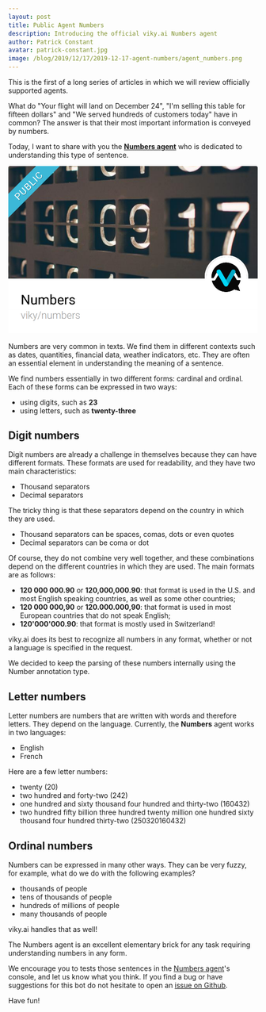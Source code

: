 ```yaml
---
layout: post
title: Public Agent Numbers
description: Introducing the official viky.ai Numbers agent 
author: Patrick Constant
avatar: patrick-constant.jpg
image: /blog/2019/12/17/2019-12-17-agent-numbers/agent_numbers.png
---
```


This is the first of a long series of articles in which we will review officially supported agents.

What do "Your flight will land on December 24", "I'm selling this table for fifteen dollars" and "We served hundreds of customers today" have in common? The answer is that their most important information is conveyed by numbers.

Today, I want to share with you the **[Numbers agent](https://www.viky.ai/agents/viky/numbers)**  who is dedicated to understanding this type of sentence.

<!--keep reading-->

![Illustration of the Numbers agent](agent_numbers.png "The Numbers agent")

Numbers are very common in texts. We find them in different contexts such as dates, quantities, financial data, weather indicators, etc. They are often an essential element in understanding the meaning of a sentence.

We find numbers essentially in two different forms: cardinal and ordinal. Each of these forms can be expressed in two ways:

* using digits, such as **23**
* using letters, such as **twenty-three**

## Digit numbers

Digit numbers are already a challenge in themselves because they can have different formats. These formats are used for readability, and they have two main characteristics:

* Thousand separators
* Decimal separators

The tricky thing is that these separators depend on the country in which they are used.

* Thousand separators can be spaces, comas, dots or even quotes
* Decimal separators can be coma or dot

Of course, they do not combine very well together, and these combinations depend on the different countries in which they are used. The main formats are as follows:

* **120 000 000.90** or **120,000,000.90**: that format is used in the U.S. and most English speaking countries, as well as some other countries;
* **120 000 000,90** or **120.000.000,90**: that format is used in most European countries that do not speak English;
* **120'000'000.90**: that format is mostly used in Switzerland!

viky.ai does its best to recognize all numbers in any format, whether or not a language is specified in the request.

We decided to keep the parsing of these numbers internally using the Number annotation type.

## Letter numbers

Letter numbers are numbers that are written with words and therefore letters. They depend on the language. Currently, the **Numbers** agent works in two languages:

* English
* French

Here are a few letter numbers:

* twenty (20)
* two hundred and forty-two (242)
* one hundred and sixty thousand four hundred and thirty-two (160432)
* two hundred fifty billion three hundred twenty million one hundred sixty thousand four hundred thirty-two (250320160432)

## Ordinal numbers

Numbers can be expressed in many other ways. They can be very fuzzy, for example, what do we do with the following examples?

* thousands of people
* tens of thousands of people
* hundreds of millions of people
* many thousands of people

viky.ai handles that as well!

The Numbers agent is an excellent elementary brick for any task requiring understanding numbers in any form.

We encourage you to tests those sentences in the [Numbers agent](https://www.viky.ai/agents/viky/numbers)'s console, and let us know what you think. If you find a bug or have suggestions for this bot do not hesitate to open an [issue on Github](https://github.com/viky-ai/viky-ai/issues/new?labels=Agent+issue&template=3-agent-issue.md). 

Have fun!
